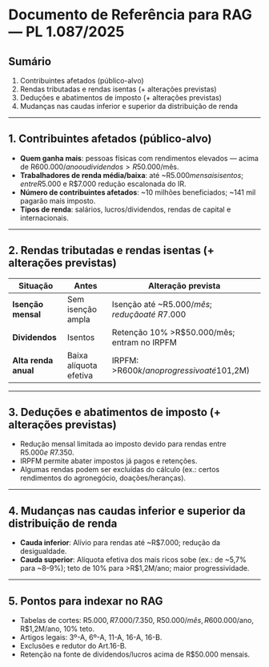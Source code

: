 # Documento de Referência para RAG — PL 1.087/2025

## Sumário
1. Contribuintes afetados (público-alvo)
2. Rendas tributadas e rendas isentas (+ alterações previstas)
3. Deduções e abatimentos de imposto (+ alterações previstas)
4. Mudanças nas caudas inferior e superior da distribuição de renda

---

## 1. Contribuintes afetados (público-alvo)
- **Quem ganha mais**: pessoas físicas com rendimentos elevados — acima de R$600.000/ano ou dividendos >R$50.000/mês.
- **Trabalhadores de renda média/baixa**: até ~R$5.000 mensais isentos; entre R$5.000 e R$7.000 redução escalonada do IR.
- **Número de contribuintes afetados**: ~10 milhões beneficiados; ~141 mil pagarão mais imposto.
- **Tipos de renda**: salários, lucros/dividendos, rendas de capital e internacionais.

---

## 2. Rendas tributadas e rendas isentas (+ alterações previstas)
| Situação | Antes | Alteração prevista |
|----------|-------|-------------------|
| **Isenção mensal** | Sem isenção ampla | Isenção até ~R$5.000/mês; redução até ~R$7.000 |
| **Dividendos** | Isentos | Retenção 10% >R$50.000/mês; entram no IRPFM |
| **Alta renda anual** | Baixa alíquota efetiva | IRPFM: >R$600k/ano progressivo até 10% (>R$1,2M) |

---

## 3. Deduções e abatimentos de imposto (+ alterações previstas)
- Redução mensal limitada ao imposto devido para rendas entre R$5.000 e ~R$7.350.
- IRPFM permite abater impostos já pagos e retenções.
- Algumas rendas podem ser excluídas do cálculo (ex.: certos rendimentos do agronegócio, doações/heranças).

---

## 4. Mudanças nas caudas inferior e superior da distribuição de renda
- **Cauda inferior**: Alívio para rendas até ~R$7.000; redução da desigualdade.
- **Cauda superior**: Alíquota efetiva dos mais ricos sobe (ex.: de ~5,7% para ~8–9%); teto de 10% para >R$1,2M/ano; maior progressividade.

---

## 5. Pontos para indexar no RAG
- Tabelas de cortes: R$5.000, R$7.000/7.350, R$50.000/mês, R$600.000/ano, R$1,2M/ano, 10% teto.
- Artigos legais: 3º-A, 6º-A, 11-A, 16-A, 16-B.
- Exclusões e redutor do Art.16-B.
- Retenção na fonte de dividendos/lucros acima de R$50.000 mensais.
